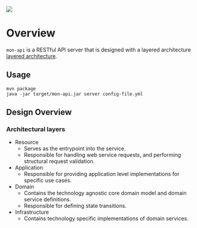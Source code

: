 <img src="http://images4.fanpop.com/image/photos/20400000/Rainbow-Dash-my-little-pony-friendship-is-magic-20416585-555-375.jpg"/>

# Overview

`mon-api` is a RESTful API server that is designed with a layered architecture [layered architecture](http://en.wikipedia.org/wiki/Multilayered_architecture).

## Usage

```
mvn package
java -jar target/mon-api.jar server config-file.yml
```

## Design Overview

### Architectural layers

* Resource
  * Serves as the entrypoint into the service. 
  * Responsible for handling web service requests, and performing structural request validation.
* Application
  * Responsible for providing application level implementations for specific use cases.
* Domain
  * Contains the technology agnostic core domain model and domain service definitions.
  * Responsible for defining state transitions.
* Infrastructure
  * Contains technology specific implementations of domain services.
